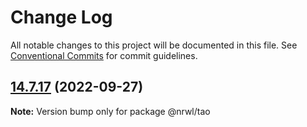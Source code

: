 # Change Log

All notable changes to this project will be documented in this file.
See [Conventional Commits](https://conventionalcommits.org) for commit guidelines.

## [14.7.17](https://github.com/nrwl/nx/compare/14.7.16...14.7.17) (2022-09-27)

**Note:** Version bump only for package @nrwl/tao
